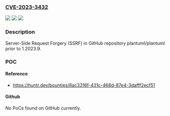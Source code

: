 ### [CVE-2023-3432](https://cve.mitre.org/cgi-bin/cvename.cgi?name=CVE-2023-3432)
![](https://img.shields.io/static/v1?label=Product&message=plantuml%2Fplantuml&color=blue)
![](https://img.shields.io/static/v1?label=Version&message=unspecified%3C%201.2023.9%20&color=brighgreen)
![](https://img.shields.io/static/v1?label=Vulnerability&message=CWE-918%20Server-Side%20Request%20Forgery%20(SSRF)&color=brighgreen)

### Description

Server-Side Request Forgery (SSRF) in GitHub repository plantuml/plantuml prior to 1.2023.9.

### POC

#### Reference
- https://huntr.dev/bounties/8ac3316f-431c-468d-87e4-3dafff2ecf51

#### Github
No PoCs found on GitHub currently.

